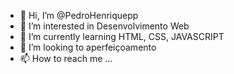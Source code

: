 - 👋 Hi, I’m @PedroHenriquepp
- 👀 I’m interested in Desenvolvimento Web
- 🌱 I’m currently learning HTML, CSS, JAVASCRIPT
- 💞️ I’m looking to aperfeiçoamento
- 📫 How to reach me ...

<!---
PedroHenriquepp/PedroHenriquepp is a ✨ special ✨ repository because its `README.md` (this file) appears on your GitHub profile.
You can click the Preview link to take a look at your changes.
--->
